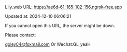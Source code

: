Lily_web URL: https://ae6d-61-165-102-156.ngrok-free.app

Updated at: 2024-12-10 06:06:21

If you cannot open this URL, the server might be down.

Please contact: 

goley04@foxmail.com Or Wechat:GL_yeaH